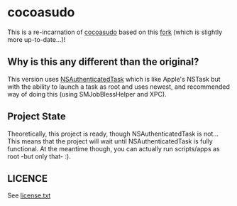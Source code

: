 #  cocoasudo

This is a re-incarnation of [cocoasudo](http://www.performantdesign.com/2009/10/26/cocoasudo-a-graphical-cocoa-based-alternative-to-sudo/) based on this [fork](https://github.com/PowerOlive/cocoasudo) (which is slightly more up-to-date...)!

## Why is this any different than the original?

This version uses [NSAuthenticatedTask](https://github.com/npyl/NSAuthenticatedTask) which is like Apple's NSTask but with the ability to launch a task as root and uses newest, and recommended way of doing this (using SMJobBlessHelper and XPC).

## Project State

Theoretically, this project is ready, though NSAuthenticatedTask is not...  This means that the project will wait until NSAuthenticatedTask is fully functional.  At the meantime though, you can actually run scripts/apps as root -but only that- :).

## LICENCE

See [license.txt](license.txt)
